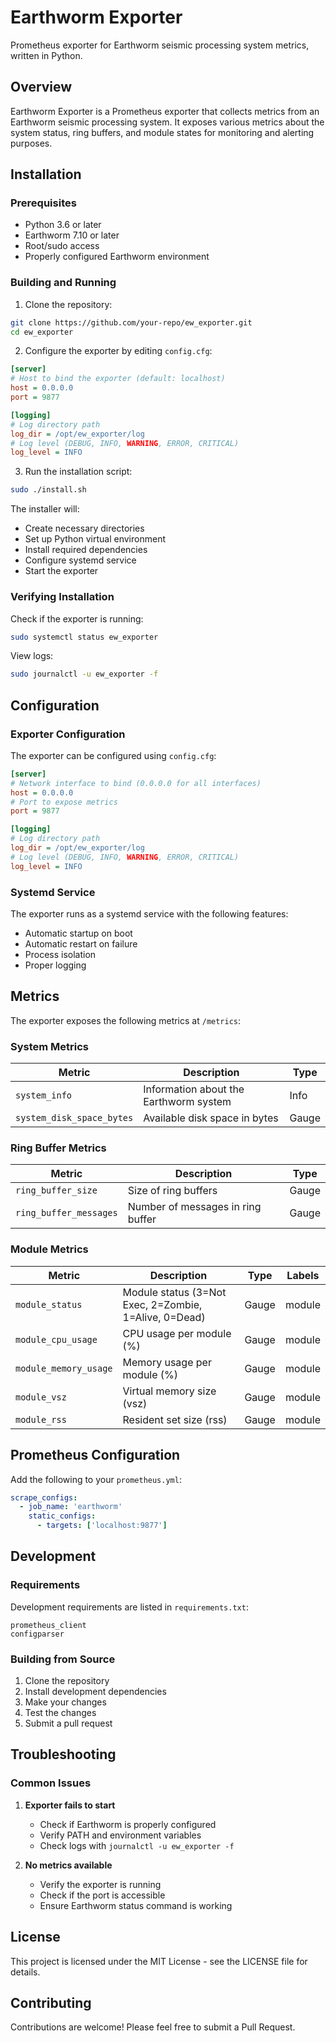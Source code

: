 # Earthworm Exporter

Prometheus exporter for Earthworm seismic processing system metrics, written in Python.

## Overview

Earthworm Exporter is a Prometheus exporter that collects metrics from an Earthworm seismic processing system. It exposes various metrics about the system status, ring buffers, and module states for monitoring and alerting purposes.

## Installation

### Prerequisites

- Python 3.6 or later
- Earthworm 7.10 or later
- Root/sudo access
- Properly configured Earthworm environment

### Building and Running

1. Clone the repository:
```bash
git clone https://github.com/your-repo/ew_exporter.git
cd ew_exporter
```

2. Configure the exporter by editing `config.cfg`:
```ini
[server]
# Host to bind the exporter (default: localhost)
host = 0.0.0.0
port = 9877

[logging]
# Log directory path
log_dir = /opt/ew_exporter/log
# Log level (DEBUG, INFO, WARNING, ERROR, CRITICAL)
log_level = INFO
```

3. Run the installation script:
```bash
sudo ./install.sh
```

The installer will:
- Create necessary directories
- Set up Python virtual environment
- Install required dependencies
- Configure systemd service
- Start the exporter

### Verifying Installation

Check if the exporter is running:
```bash
sudo systemctl status ew_exporter
```

View logs:
```bash
sudo journalctl -u ew_exporter -f
```

## Configuration

### Exporter Configuration

The exporter can be configured using `config.cfg`:

```ini
[server]
# Network interface to bind (0.0.0.0 for all interfaces)
host = 0.0.0.0
# Port to expose metrics
port = 9877

[logging]
# Log directory path
log_dir = /opt/ew_exporter/log
# Log level (DEBUG, INFO, WARNING, ERROR, CRITICAL)
log_level = INFO
```

### Systemd Service

The exporter runs as a systemd service with the following features:
- Automatic startup on boot
- Automatic restart on failure
- Process isolation
- Proper logging

## Metrics

The exporter exposes the following metrics at `/metrics`:

### System Metrics

| Metric | Description | Type |
|--------|-------------|------|
| `system_info` | Information about the Earthworm system | Info |
| `system_disk_space_bytes` | Available disk space in bytes | Gauge |

### Ring Buffer Metrics

| Metric | Description | Type |
|--------|-------------|------|
| `ring_buffer_size` | Size of ring buffers | Gauge |
| `ring_buffer_messages` | Number of messages in ring buffer | Gauge |

### Module Metrics

| Metric | Description | Type | Labels |
|--------|-------------|------|--------|
| `module_status` | Module status (3=Not Exec, 2=Zombie, 1=Alive, 0=Dead) | Gauge | module |
| `module_cpu_usage` | CPU usage per module (%) | Gauge | module |
| `module_memory_usage` | Memory usage per module (%) | Gauge | module |
| `module_vsz` | Virtual memory size (vsz) | Gauge | module |
| `module_rss` | Resident set size (rss) | Gauge | module |

## Prometheus Configuration

Add the following to your `prometheus.yml`:

```yaml
scrape_configs:
  - job_name: 'earthworm'
    static_configs:
      - targets: ['localhost:9877']
```

## Development

### Requirements

Development requirements are listed in `requirements.txt`:
```
prometheus_client
configparser
```

### Building from Source

1. Clone the repository
2. Install development dependencies
3. Make your changes
4. Test the changes
5. Submit a pull request

## Troubleshooting

### Common Issues

1. **Exporter fails to start**
   - Check if Earthworm is properly configured
   - Verify PATH and environment variables
   - Check logs with `journalctl -u ew_exporter -f`

2. **No metrics available**
   - Verify the exporter is running
   - Check if the port is accessible
   - Ensure Earthworm status command is working

## License

This project is licensed under the MIT License - see the LICENSE file for details.

## Contributing

Contributions are welcome! Please feel free to submit a Pull Request.


